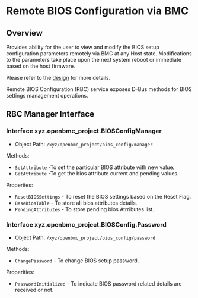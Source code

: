 # Remote BIOS Configuration via BMC

## Overview

Provides ability for the user to view and modify the BIOS setup configuration
parameters remotely via BMC at any Host state. Modifications to the parameters
take place upon the next system reboot or immediate based on the host firmware.

Please refer to the [design][design] for more details.

Remote BIOS Configuration (RBC) service exposes D-Bus methods for BIOS settings
management operations.

## RBC Manager Interface

### Interface xyz.openbmc_project.BIOSConfigManager

- Object Path: `/xyz/openbmc_project/bios_config/manager`

Methods:

- `SetAttribute` -To set the particular BIOS attribute with new value.
- `GetAttribute` -To get the bios attribute current and pending values.

Properites:

- `ResetBIOSSettings` - To reset the BIOS settings based on the Reset Flag.
- `BaseBiosTable` - To store all bios attributes details.
- `PendingAttributes` - To store pending bios Atrributes list.

### Interface xyz.openbmc_project.BIOSConfig.Password

- Object Path: `/xyz/openbmc_project/bios_config/password`

Methods:

- `ChangePassword` - To change BIOS setup password.

Properities:

- `PasswordInitialized` - To indicate BIOS password related details are received
  or not.

[design]:
  https://github.com/openbmc/docs/blob/master/designs/remote-bios-configuration.md
